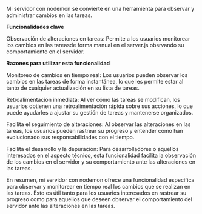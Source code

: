 Mi servidor con nodemon se convierte en una herramienta para observar y administrar cambios en las tareas. 

**Funcionalidades clave**

Observación de alteraciones en tareas:
Permite a los usuarios monitorear los cambios en las tareasde forma manual en el server.js obsrvando su comportamiento en el servidor.

**Razones para utilizar esta funcionalidad**

Monitoreo de cambios en tiempo real: Los usuarios pueden observar los cambios en las tareas de forma instantánea, lo que les permite estar al tanto de cualquier actualización en su lista de tareas.

Retroalimentación inmediata: Al ver cómo las tareas se modifican, los usuarios obtienen una retroalimentación rápida sobre sus acciones, lo que puede ayudarles a ajustar su gestión de tareas y mantenerse organizados.

Facilita el seguimiento de alteraciones: Al observar las alteraciones en las tareas, los usuarios pueden rastrear su progreso y entender cómo han evolucionado sus responsabilidades con el tiempo.

Facilita el desarrollo y la depuración: Para desarrolladores o aquellos interesados en el aspecto técnico, esta funcionalidad facilita la observación de los cambios en el servidor y su comportamiento ante las alteraciones en las tareas.

En resumen, mi servidor con nodemon ofrece una funcionalidad específica para observar y monitorear en tiempo real los cambios que se realizan en las tareas.
Esto es útil tanto para los usuarios interesados en rastrear su progreso como para aquellos que deseen observar el comportamiento del servidor ante las alteraciones en las tareas.
